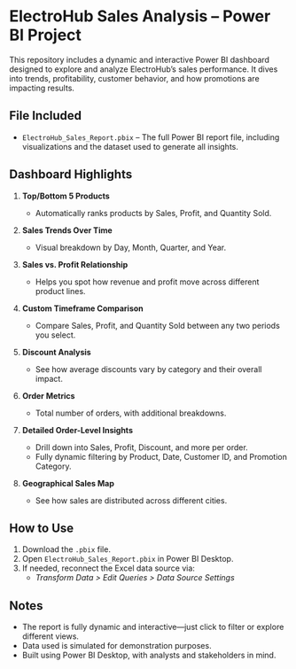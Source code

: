 # ElectroHub Sales Analysis – Power BI Project

This repository includes a dynamic and interactive Power BI dashboard designed to explore and analyze ElectroHub’s sales performance. It dives into trends, profitability, customer behavior, and how promotions are impacting results.

## File Included

- `ElectroHub_Sales_Report.pbix` – The full Power BI report file, including visualizations and the dataset used to generate all insights.

## Dashboard Highlights

1. **Top/Bottom 5 Products**
   - Automatically ranks products by Sales, Profit, and Quantity Sold.

2. **Sales Trends Over Time**
   - Visual breakdown by Day, Month, Quarter, and Year.

3. **Sales vs. Profit Relationship**
   - Helps you spot how revenue and profit move across different product lines.

4. **Custom Timeframe Comparison**
   - Compare Sales, Profit, and Quantity Sold between any two periods you select.

5. **Discount Analysis**
   - See how average discounts vary by category and their overall impact.

6. **Order Metrics**
   - Total number of orders, with additional breakdowns.

7. **Detailed Order-Level Insights**
   - Drill down into Sales, Profit, Discount, and more per order.
   - Fully dynamic filtering by Product, Date, Customer ID, and Promotion Category.

8. **Geographical Sales Map**
   - See how sales are distributed across different cities.

## How to Use

1. Download the `.pbix` file.
2. Open `ElectroHub_Sales_Report.pbix` in Power BI Desktop.
3. If needed, reconnect the Excel data source via:
   - *Transform Data > Edit Queries > Data Source Settings*

## Notes

- The report is fully dynamic and interactive—just click to filter or explore different views.
- Data used is simulated for demonstration purposes.
- Built using Power BI Desktop, with analysts and stakeholders in mind.
